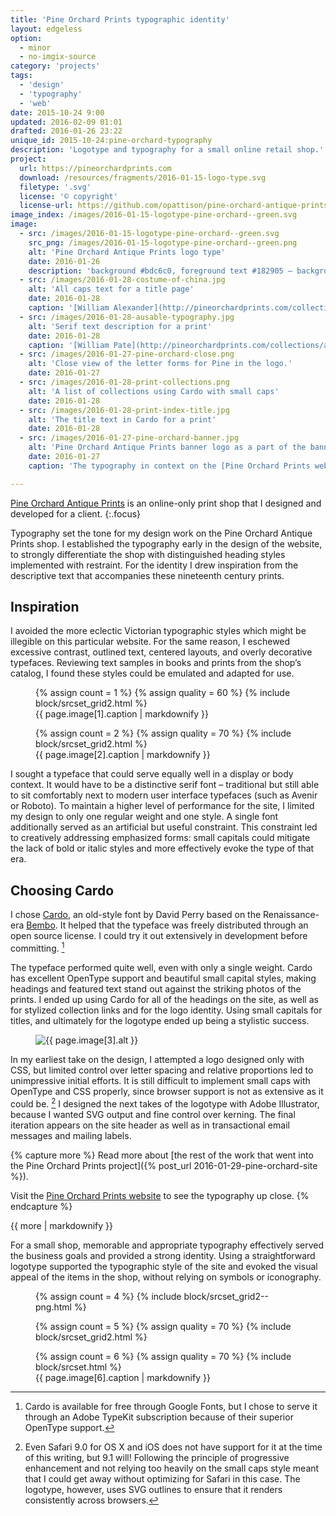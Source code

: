 ```yaml
---
title: 'Pine Orchard Prints typographic identity'
layout: edgeless
option:
  - minor
  - no-imgix-source
category: 'projects'
tags:
  - 'design'
  - 'typography'
  - 'web'
date: 2015-10-24 9:00
updated: 2016-02-09 01:01
drafted: 2016-01-26 23:22
unique_id: 2015-10-24:pine-orchard-typography
description: 'Logotype and typography for a small online retail shop.'
project:
  url: https://pineorchardprints.com
  download: /resources/fragments/2016-01-15-logo-type.svg
  filetype: '.svg'
  license: '© copyright'
  license-url: https://github.com/opattison/pine-orchard-antique-prints#credits
image_index: /images/2016-01-15-logotype-pine-orchard--green.svg
image:
  - src: /images/2016-01-15-logotype-pine-orchard--green.svg
    src_png: /images/2016-01-15-logotype-pine-orchard--green.png
    alt: 'Pine Orchard Antique Prints logo type'
    date: 2016-01-26
    description: 'background #bdc6c0, foreground text #182905 – background was generated for this context, since the original logo is typically superimposed on an image background.'
  - src: /images/2016-01-28-costume-of-china.jpg
    alt: 'All caps text for a title page'
    date: 2016-01-28
    caption: '[William Alexander](http://pineorchardprints.com/collections/alexander-costume-of-china), <i>Costume of China</i>, 1814'
  - src: /images/2016-01-28-ausable-typography.jpg
    alt: 'Serif text description for a print'
    date: 2016-01-28
    caption: '[William Pate](http://pineorchardprints.com/collections/american-landscape), <i>American Landscape</i>, 1869'
  - src: /images/2016-01-27-pine-orchard-close.png
    alt: 'Close view of the letter forms for Pine in the logo.'
    date: 2016-01-27
  - src: /images/2016-01-28-print-collections.png
    alt: 'A list of collections using Cardo with small caps'
    date: 2016-01-28
  - src: /images/2016-01-28-print-index-title.jpg
    alt: 'The title text in Cardo for a print'
    date: 2016-01-28
  - src: /images/2016-01-27-pine-orchard-banner.jpg
    alt: 'Pine Orchard Antique Prints banner logo as a part of the banner on the shop'
    date: 2016-01-27
    caption: 'The typography in context on the [Pine Orchard Prints website](http://pineorchardprints.com).'

---
```


[Pine Orchard Antique Prints](https://pineorchardprints.com) is an online-only print shop that I designed and developed for a client.
{:.focus}

Typography set the tone for my design work on the Pine Orchard Antique Prints shop. I established the typography early in the design of the website, to strongly differentiate the shop with distinguished heading styles implemented with restraint. For the identity I drew inspiration from the descriptive text that accompanies these nineteenth century prints.

## Inspiration

I avoided the more eclectic Victorian typographic styles which might be illegible on this particular website. For the same reason, I eschewed excessive contrast, outlined text, centered layouts, and overly decorative typefaces. Reviewing text samples in books and prints from the shop’s catalog, I found these styles could be emulated and adapted for use.

<div class="grid">
  <figure class="grid-figure">
    {% assign count = 1 %}
    {% assign quality = 60 %}
    {% include block/srcset_grid2.html %}
    <figcaption>{{ page.image[1].caption | markdownify }}</figcaption>
  </figure>
  <figure class="grid-figure">
    {% assign count = 2 %}
    {% assign quality = 70 %}
    {% include block/srcset_grid2.html %}
    <figcaption>{{ page.image[2].caption | markdownify }}</figcaption>
  </figure>
</div>

I sought a typeface that could serve equally well in a display or body context. It would have to be a distinctive serif font – traditional but still able to sit comfortably next to modern user interface typefaces (such as Avenir or Roboto). To maintain a higher level of performance for the site, I limited my design to only one regular weight and one style. A single font additionally served as an artificial but useful constraint. This constraint led to creatively addressing emphasized forms: small capitals could mitigate the lack of bold or italic styles and more effectively evoke the type of that era.

## Choosing Cardo

I chose [Cardo](http://scholarsfonts.net/cardofnt.html), an old-style font by David Perry based on the Renaissance-era [Bembo](https://en.wikipedia.org/wiki/Bembo). It helped that the typeface was freely distributed through an open source license. I could try it out extensively in development before committing. [^1]

The typeface performed quite well, even with only a single weight. Cardo has excellent OpenType support and beautiful small capital styles, making headings and featured text stand out against the striking photos of the prints. I ended up using Cardo for all of the headings on the site, as well as for stylized collection links and for the logo identity. Using small capitals for titles, and ultimately for the logotype ended up being a stylistic success.

<figure class="image--narrow screenshot">
  <img src="{{ page.image[3].src | imgix_url }}" alt="{{ page.image[3].alt }}" />
</figure>

In my earliest take on the design, I attempted a logo designed only with CSS, but limited control over letter spacing and relative proportions led to unimpressive initial efforts. It is still difficult to implement small caps with OpenType and CSS properly, since browser support is not as extensive as it could be. [^2] I designed the next takes of the logotype with Adobe Illustrator, because I wanted SVG output and fine control over kerning. The final iteration appears on the site header as well as in transactional email messages and mailing labels.

{% capture more %}
Read more about [the rest of the work that went into the Pine Orchard Prints project]({% post_url 2016-01-29-pine-orchard-site %}).

Visit the [Pine Orchard Prints website](https://pineorchardprints.com) to see the typography up close.
{% endcapture %}

<aside class="ancillary">
{{ more | markdownify }}
</aside>

For a small shop, memorable and appropriate typography effectively served the business goals and provided a strong identity. Using a straightforward logotype supported the typographic style of the site and evoked the visual appeal of the items in the shop, without relying on symbols or iconography.

<div class="grid--wide">
  <figure class="grid-figure screenshot">
    {% assign count = 4 %}
    {% include block/srcset_grid2--png.html %}
  </figure>
  <figure class="grid-figure screenshot">
    {% assign count = 5 %}
    {% assign quality = 70 %}
    {% include block/srcset_grid2.html %}
  </figure>
</div>

<figure class="image--wide screenshot">
  {% assign count = 6 %}
  {% assign quality = 70 %}
  {% include block/srcset.html %}
  <figcaption>{{ page.image[6].caption | markdownify }}</figcaption>
</figure>


[^1]: Cardo is available for free through Google Fonts, but I chose to serve it through an Adobe TypeKit subscription because of their superior OpenType support.
[^2]: Even Safari 9.0 for OS X and iOS does not have support for it at the time of this writing, but 9.1 will! Following the principle of progressive enhancement and not relying too heavily on the small caps style meant that I could get away without optimizing for Safari in this case. The logotype, however, uses SVG outlines to ensure that it renders consistently across browsers.
